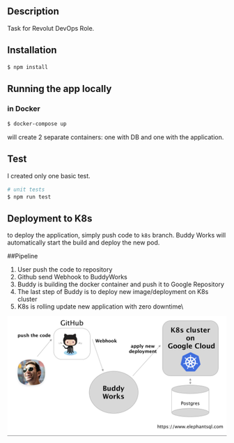 
## Description

Task for Revolut DevOps Role.

## Installation

```bash
$ npm install
```

## Running the app locally

### in Docker
```bash
$ docker-compose up

```
will create 2 separate containers: one 
with DB and one with the application.


## Test

I created only one basic test.

```bash
# unit tests
$ npm run test

```
## Deployment to K8s
to deploy the application, simply push code to ```k8s``` branch.
Buddy Works will automatically start the build and deploy the 
new pod.

##Pipeline
1. User push the code to repository
2. Github send Webhook to BuddyWorks
3. Buddy is building the docker container
 and push it to Google Repository
4. The last step of Buddy is to deploy
 new image/deployment on K8s cluster 
5. K8s is rolling update new application with zero downtime\

![alt text](image.png)

